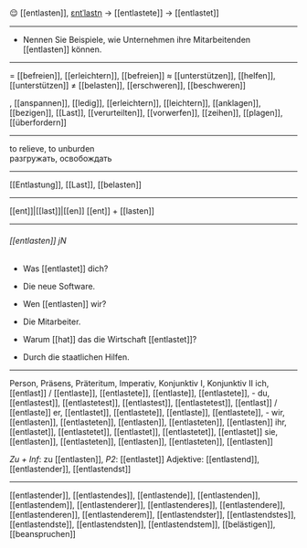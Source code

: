 😌 [[entlasten]], [ɛntˈlastn̩](https://youglish.com/pronounce/entlasten/german) → [[entlastete]] → [[entlastet]]

---
- Nennen Sie Beispiele, wie Unternehmen ihre Mitarbeitenden [[entlasten]] können.

---
= [[befreien]], [[erleichtern]], [[befreien]]
≈ [[unterstützen]], [[helfen]], [[unterstützen]]
≠ [[belasten]], [[erschweren]], [[beschweren]]

, [[anspannen]], [[ledig]], [[erleichtern]], [[leichtern]], [[anklagen]], [[bezigen]], [[Last]], [[verurteilten]], [[vorwerfen]], [[zeihen]], [[plagen]], [[überfordern]]

---
to relieve, to unburden  
разгружать, освобождать

---
[[Entlastung]], [[Last]], [[belasten]]

---
[[ent]]|[[last]]|[[en]]
[[ent]] + [[lasten]]


---
###### [[entlasten]] jN
- Was [[entlastet]] dich?
- Die neue Software.

- Wen [[entlasten]] wir?
- Die Mitarbeiter.

- Warum [[hat]] das die Wirtschaft [[entlastet]]?
- Durch die staatlichen Hilfen.

---
Person, Präsens, Präteritum, Imperativ, Konjunktiv I, Konjunktiv II
ich, [[entlast]] / [[entlaste]], [[entlastete]], [[entlaste]], [[entlastete]], -
du, [[entlastest]], [[entlastetest]], [[entlastest]], [[entlastetest]], [[entlast]] / [[entlaste]]
er, [[entlastet]], [[entlastete]], [[entlaste]], [[entlastete]], -
wir, [[entlasten]], [[entlasteten]], [[entlasten]], [[entlasteten]], [[entlasten]]
ihr, [[entlastet]], [[entlastetet]], [[entlastet]], [[entlastetet]], [[entlastet]]
sie, [[entlasten]], [[entlasteten]], [[entlasten]], [[entlasteten]], [[entlasten]]

*Zu + Inf*: zu [[entlasten]], *P2*: [[entlastet]]
Adjektive: [[entlastend]], [[entlastender]], [[entlastendst]]

---
[[entlastender]], [[entlastendes]], [[entlastende]], [[entlastenden]], [[entlastendem]], [[entlastenderer]], [[entlastenderes]], [[entlastendere]], [[entlastenderen]], [[entlastenderem]], [[entlastendster]], [[entlastendstes]], [[entlastendste]], [[entlastendsten]], [[entlastendstem]], [[belästigen]], [[beanspruchen]]